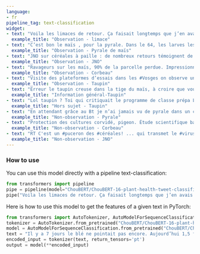 ```yaml
---
language:
- fr
pipeline_tag: text-classification
widget:
- text: "Voila les limaces de retour. Ça faisait longtemps que j’en avais pas vu sur blé."
  example_title: "Observation - limace"
- text: "C’est bon le maïs , pour la pyrale. Dans le 64, les larves les plus âgées prennent des force avant de se chrysalider et faire une 2 è génération début août. ⁦@Arvalisofficiel⁩ ⁦@Fragritwittos⁩ https://t.co/JLypU2zFFe"
  example_title: "Observation - Pyrale de maïs"
- text: "JNO sur céréales à paille : de nombreux retours témoignent de dégâts importants aux quatre coins de l’Hexagone !"
  example_title: "Observation - JNO"
- text: "Ravageurs sur les maïs, 90% de la parcelle perdue. Impressionnant à voir, difficile à vivre pour l'éleveur #choucas #morbihan https://t.co/DMw3c4EtyQ"
  example_title: "Observation - Corbeau"
- text: "Visite des plateformes d’essais dans les #Vosges on observe un flétrissement des feuilles de #maïs et surprise on trouve un Taupin. #lorraine #babycorn https://t.co/xh4NExMvDv"
  example_title: "Observation - Taupin"
- text: "Erreur le taupin creuse dans la tige du maïs, à croire que vous n avez jamais vu de dégâts ! La seule solution pour l instant c est la chimie le reste c est de la poudre de perlinpinpin"
  example_title: "Information général-Taupin"
- text: "Lol taupin ? Toi qui critiquait le programme de classe prépa LoL ! "
  example_title: "Hors sujet - Taupin"
- text: "En attendant grâce au Bt je n’ai jamais vu de pyrale dans un champ de maïs grain de toute ma vie."
  example_title: "Non-observation - Pyrale"
- text: "Protection des cultures corvidé, pigeon. Étude scientifique baguage gibier d'eau et bécasse pour mieux connaître les animaux migrateurs. Étude menée par les chasseurs sur les sangliers. Plantation de de plusieurs km de haie(refuge pour la petite et moyenne faune)"
  example_title: "Non-observation - Corbeau"
- text: "RT C'est un #puceron des #céréales! ... qui transmet le #virus de la #JNO . Pas un puceron de l'#agriconventionnelle ou de l'#agr…"
  example_title: "Non-observation - JNO"
---
```

### How to use

You can use this model directly with a pipeline text-classification:

```python
from transformers import pipeline
pipe = pipeline(model="ChouBERT/ChouBERT-16-plant-health-tweet-classifier")
pipe("Voila les limaces de retour. Ça faisait longtemps que j’en avais pas vu sur blé.")
```

Here is how to use this model to get the features of a given text in PyTorch:

```python
from transformers import AutoTokenizer, AutoModelForSequenceClassification
tokenizer = AutoTokenizer.from_pretrained("ChouBERT/ChouBERT-16-plant-health-tweet-classifier")
model = AutoModelForSequenceClassification.from_pretrained("ChouBERT/ChouBERT-16-plant-health-tweet-classifier")
text = "Il y a 7 jours le blé ne pointait pas encore. Aujourd’hui 1,5 feuille et dégat de limace. Intervention a venir."
encoded_input = tokenizer(text, return_tensors='pt')
output = model(**encoded_input)
```
